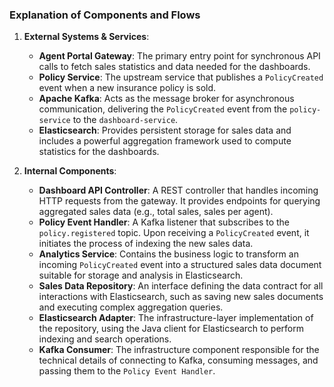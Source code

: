 ### Explanation of Components and Flows
1. **External Systems & Services**:
    - **Agent Portal Gateway**: The primary entry point for synchronous API calls to fetch sales statistics and data needed for the dashboards.
    - **Policy Service**: The upstream service that publishes a `PolicyCreated` event when a new insurance policy is sold.
    - **Apache Kafka**: Acts as the message broker for asynchronous communication, delivering the `PolicyCreated` event from the `policy-service` to the `dashboard-service`.
    - **Elasticsearch**: Provides persistent storage for sales data and includes a powerful aggregation framework used to compute statistics for the dashboards.

2. **Internal Components**:
    - **Dashboard API Controller**: A REST controller that handles incoming HTTP requests from the gateway. It provides endpoints for querying aggregated sales data (e.g., total sales, sales per agent).
    - **Policy Event Handler**: A Kafka listener that subscribes to the `policy.registered` topic. Upon receiving a `PolicyCreated` event, it initiates the process of indexing the new sales data.
    - **Analytics Service**: Contains the business logic to transform an incoming `PolicyCreated` event into a structured sales data document suitable for storage and analysis in Elasticsearch.
    - **Sales Data Repository**: An interface defining the data contract for all interactions with Elasticsearch, such as saving new sales documents and executing complex aggregation queries.
    - **Elasticsearch Adapter**: The infrastructure-layer implementation of the repository, using the Java client for Elasticsearch to perform indexing and search operations.
    - **Kafka Consumer**: The infrastructure component responsible for the technical details of connecting to Kafka, consuming messages, and passing them to the `Policy Event Handler`.